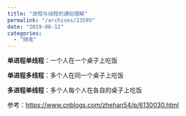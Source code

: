 ```yaml
---
title: "进程与线程的通俗理解"
permalink: "/archives/23595"
date: "2019-08-12"
categories: 
  - "随笔"
---
```


**单进程单线程**：一个人在一个桌子上吃饭

**单进程多线程**：多个人在同一个桌子上吃饭

**多进程单线程**：多个人每个人在各自的桌子上吃饭

参考：https://www.cnblogs.com/zhehan54/p/6130030.html
